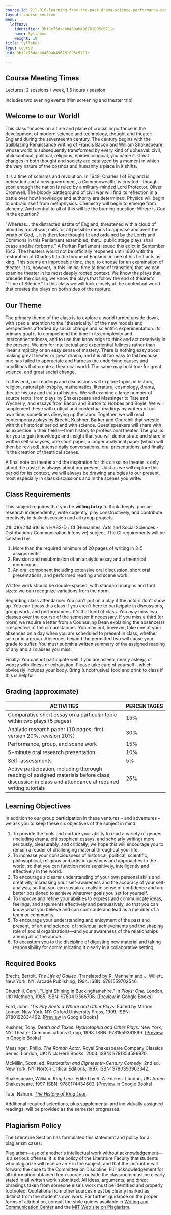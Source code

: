 ```yaml
---
course_id: 21l-016-learning-from-the-past-drama-science-performance-spring-2009
layout: course_section
menu:
  leftnav:
    identifier: 3bf2e75daeb0460ab496761095c5711c
    name: Syllabus
    weight: 10
title: Syllabus
type: course
uid: 3bf2e75daeb0460ab496761095c5711c

---
```


Course Meeting Times
--------------------

Lectures: 2 sessions / week, 1.5 hours / session

Includes two evening events (film screening and theater trip)

Welcome to our World!
---------------------

This class focuses on a time and place of crucial importance in the development of modern science and technology, thought and theater: England during the seventeenth century. The century begins with the trailblazing Renaissance writing of Francis Bacon and William Shakespeare, whose world is subsequently transformed by every kind of upheaval: civil, philosophical, political, religious, epidemiological, you name it. Great changes in both thought and society are catalyzed by a moment in which the very nature of the cosmos and humanity's place in it shifts.

It is a time of schisms and revolution. In 1649, Charles I of England is beheaded and a new government, a Commonwealth, is created—though soon enough the nation is ruled by a military-minded Lord Protector, Oliver Cromwell. The bloody battleground of civil war will find its reflection in a battle over how knowledge and authority are determined. Physics will begin to unbraid itself from metaphysics. Chemistry will begin to emerge from alchemy. And central to all of this will be the burning question: Where is God in the equation?

"Whereas... the distracted estate of England, threatened with a cloud of blood by a civil war, calls for all possible means to appease and avert the wrath of God,... it is therefore thought fit and ordained by the Lords and Commons in this Parliament assembled, that... public stage plays shall cease and be forborne." A Puritan Parliament issued this edict in September 1642. The theaters would not be officially reopened until 1660 with the restoration of Charles II to the throne of England, in one of his first acts as king. This seems an improbable time, then, to choose for an examination of theater. It is, however, in this liminal time (a time of transition) that we can examine theater in its most deeply rooted context. We know the plays that precede the closing; we know the plays that follow the end of theater's "Time of Silence." In this class we will look closely at the contextual world that creates the plays on both sides of the rupture.

Our Theme
---------

The primary theme of the class is to explore a world turned upside down, with special attention to the "theatricality" of the new models and perspectives afforded by social change and scientific experimentation. Its primary goal is to comprehend the time in its complexity and interconnectedness, and to use that knowledge to think and act creatively in the present. We aim for intellectual and experiential fullness rather than linear simplicity or an easy sense of mastery. There is nothing easy about making great theater or great drama, and it is all too easy to fail because one has failed to appreciate and harness the underlying causes and conditions that create a theatrical world. The same may hold true for great science, and great social change.

To this end, our readings and discussions will explore topics in history, religion, natural philosophy, mathematics, literature, cosmology, drama, theater history and cultural history. We will examine a large number of source texts: from plays by Shakespeare and Massinger to Tate and Wycherly, and essays from Bacon and Burton to Hobbes and Boyle. We will supplement these with critical and contextual readings by writers of our own time, sometimes divvying up the labor. Together, we will read contemporary plays by Brecht, Kushner, Barker and Churchill that wrestle with this historical period and with science. Guest speakers will share with us expertise in their fields—from history to professional theater. The goal is for you to gain knowledge and insight that you will demonstrate and share in written self-analyses, one short paper, a longer analytical paper (which will then be revised), intense daily conversations, oral presentations, and finally in the creation of theatrical scenes.

A final note on theater and the inspiration for this class: no theater is only about the past; it is always about our present. Just as we will explore this period for its context, we will always be drawing analogies to our present, most especially in class discussions and in the scenes you write.

Class Requirements
------------------

This subject requires that you be **willing to try** to think deeply, pursue research independently, write cogently, play constructively, and contribute creatively to daily discussion and all group projects.

21L.016/21M.616 is a HASS-D / CI (Humanites, Arts and Social Sciences - Distribution / Communication Intensive) subject. The CI requirements will be satisfied by

1.  More than the required minimum of 20 pages of writing in 3-5 assignments.
2.  Revision and resubmission of an analytic essay and a theatrical monologue.
3.  An oral component including extensive oral discussion, short oral presentations, and performed reading and scene work.

Written work should be double-spaced, with standard margins and font sizes: we can recognize variations from the norm.

Regarding class attendance: You can't put on a play if the actors don't show up. You can't pass this class if you aren't here to participate in discussions, group work, and performances. It's that kind of class. You may miss two classes over the course of the semester if necessary. If you miss a third (or more) we require a letter from a Counseling Dean explaining the absence(s) irrespective of the circumstances. You may not, however, take one of your absences on a day when you are scheduled to present in class, whether solo or in a group. Absences beyond the permitted two will cause your grade to suffer. You must submit a written summary of the assigned reading of any and all classes you miss.

Finally: You cannot participate well if you are asleep, nearly asleep, or woozy with illness or exhaustion. Please take care of yourself—which obviously includes your body. Bring (unobtrusive) food and drink to class if this is helpful.

Grading (approximate)
---------------------

| ACTIVITIES | PERCENTAGES |
| --- | --- |
| Comparative short essay on a particular topic within two plays (5 pages) | 15% |
| Analytic research paper (10 pages: first version 20%, revision 10%) | 30% |
| Performance, group, and scene work | 15% |
| 5-minute oral research presentation | 10% |
| Self-assessments | 5% |
| Active participation, including thorough reading of assigned materials before class, discussion in class and attendance at required writing tutorials | 25% 

Learning Objectives
-------------------

In addition to our group participation in these ventures – and adventures – we ask you to keep these six objectives of the subject in mind:

1.  To provide the tools and nurture your ability to read a variety of genres (including drama, philosophical essays, and scholarly writing) more seriously, pleasurably, and critically; we hope this will encourage you to remain a reader of challenging material throughout your life.
2.  To increase your consciousness of historical, political, scientific, philosophical, religious and artistic questions and approaches to the world, so that you can function more sensitively, intelligently and effectively in the world.
3.  To encourage a clearer understanding of your own personal skills and creativity, increasing your self-awareness and the accuracy of your self-analysis, so that you can sustain a realistic sense of confidence and are better positioned to achieve whatever goals you set for yourself.
4.  To improve and refine your abilities to express and communicate ideas, feelings, and arguments effectively and persuasively, so that you can know what you believe and can contribute and lead as a member of a team or community.
5.  To encourage your understanding and enjoyment of the past and present, of art and science, of individual achievements and the shaping role of social organizations—and your awareness of the relationships among all of the above.
6.  To accustom you to the discipline of digesting new material and taking responsibility for communicating it clearly in a collaborative setting.

Required Books
--------------

Brecht, Bertolt. _The Life of Galileo_. Translated by R. Manheim and J. Willett. New York, NY: Arcade Publishing, 1994. ISBN: 9781559702546.

Churchill, Caryl. "Light Shining in Buckinghamshire." In _Plays: One_. London, UK: Methuen, 1985. ISBN: 9780413566706. \[[Preview](http://books.google.com/books?id=uaHGNeyeTwQC&pg=PA186=onepage) in Google Books\]

Ford, John. _'Tis Pity She's a Whore and Other Plays_. Edited by Marion Lomax. New York, NY: Oxford University Press, 1999. ISBN: 9780192834492. \[[Preview](http://books.google.com/books?id=DqbX7iwEa5EC&lpg=PA1&pg=PP1#v=onepage&q=&f=false) in Google Books\]

Kushner, Tony. _Death and Taxes: Hydriotaphia and Other Plays_. New York, NY: Theatre Communications Group, 1998. ISBN: 9781559361569. \[[Preview](http://books.google.com/books?id=k_HoCAAAQBAJ&pg=PAfrontcover) in Google Books\]

Massinger, Philip. _The Roman Actor_. Royal Shakespeare Company Classics Series. London, UK: Nick Hern Books, 2003. ISBN: 9781854596970.

McMillin, Scott, ed. _Restoration and Eighteenth-Century Comedy_. 2nd ed. New York, NY: Norton Critical Editions, 1997. ISBN: 9780393963342.

Shakespeare, William. _King Lear_. Edited by R. A. Foakes. London, UK: Arden Shakespeare, 1997. ISBN: 9780174434603. \[[Preview](http://books.google.com/books?id=LPY9sswP-toC&pg=PAfrontcover) in Google Books\]

Tate, Nahum. [_The History of King Lear_](https://archive.org/details/historyofkinglear_1208_librivox).

Additional required selections, plus supplemental and individually assigned readings, will be provided as the semester progresses.

Plagiarism Policy
-----------------

The Literature Section has formulated this statement and policy for all plagiarism cases:

Plagiarism—use of another's intellectual work without acknowledgement—is a serious offense. It is the policy of the Literature Faculty that students who plagiarize will receive an F in the subject, and that the instructor will forward the case to the Committee on Discipline. Full acknowledgement for all information obtained from sources outside the classroom must be clearly stated in all written work submitted. All ideas, arguments, and direct phrasings taken from someone else's work must be identified and properly footnoted. Quotations from other sources must be clearly marked as distinct from the student's own work. For further guidance on the proper forms of attribution, consult the style guides available in [Writing and Communication Center](http://web.mit.edu/writing/) and the [MIT Web site on Plagiarism](http://web.mit.edu/writing/Special/plagiarism.html).